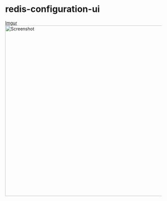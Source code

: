 # redis-configuration-ui
[Imgur](https://imgur.com/zBKULlu)
<img src="https://raw.githubusercontent.com/b2a3e8/jekyll-theme-console/master/screenrec-dark.gif" width="550" title="Screenshot">
